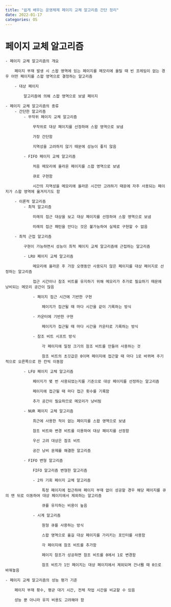 ```yaml
---
title: "쉽게 배우는 운영체제 페이지 교체 알고리즘 간단 정리"
date: 2022-01-17
categories: OS
---
```


# 페이지 교체 알고리즘

    - 페이지 교체 알고리즘의 개요

        페이지 부재 발생 시 스왑 영역에 있는 페이지를 메모리에 올릴 때 빈 프레임이 없는 경우 어떤 페이지를 스왑 영역으로 결정하는 알고리즘

        - 대상 페이지

            알고리즘에 의해 스왑 영역으로 보낼 페이지

    - 페이지 교체 알고리즘의 종류
        - 간단한 알고리즘
            - 무작위 페이지 교체 알고리즘

                무작위로 대상 페이지를 선정하여 스왑 영역으로 보냄

                가장 간단함

                지역성을 고려하지 않기 때문에 성능이 좋지 않음

            - FIFO 페이지 교체 알고리즘

                처음 메모리에 올라온 페이지를 스왑 영역으로 보냄

                큐로 구현함

                시간의 지역성을 메모리에 올라온 시간만 고려하기 때문에 자주 사용되는 페이지가 스왑 영역에 옮겨지기도 함

        - 이론적 알고리즘
            - 최적 알고리즘

                미래의 접근 대상을 보고 대상 페이지를 선정하여 스왑 영역으로 보냄

                미래의 접근 패턴을 안다는 것은 불가능하여 실제로 구현할 수 없음

        - 최적 근접 알고리즘

            구현이 가능하면서 성능이 최적 페이지 교체 알고리즘에 근접하는 알고리즘

            - LRU 페이지 교체 알고리즘

                메모리에 올라온 후 가장 오랫동안 사용되지 않은 페이지를 대상 페이지로 선정하는 알고리즘

                접근 시간이나 참조 비트를 유지하기 위해 메모리가 추가로 필요하기 때문에 낭비되는 메모리 공간이 많음

                - 페이지 접근 시간에 기반한 구현

                    페이지가 접근될 때 마다 시간을 같이 기록하는 방식

                - 카운터에 기반한 구현

                    페이지가 접근될 때 마다 시간을 카운터로 기록하는 방식

                - 참조 비트 시프트 방식

                    각 페이지에 일정 크기의 참조 비트를 만들어 사용하는 것

                    참조 비트의 초깃값은 0이며 페이지에 접근할 때 마다 1로 바뀌며 주기적으로 오른쪽으로 한 칸씩 이동함

            - LFU 페이지 교체 알고리즘

                페이지가 몇 번 사용되었는지를 기준으로 대상 페이지를 선정하는 알고리즘

                페이지에 접근될 때 마다 접근 횟수를 기록함

                추가 공간이 필요하므로 메모리가 낭비됨

            - NUR 페이지 교체 알고리즘

                최근에 사용한 적이 없는 페이지를 스왑 영역으로 보냄

                참조 비트와 변경 비트를 이용하여 대상 페이지를 선정함

                우선 고려 대상은 참조 비트

                공간 낭비 문제를 해결한 알고리즘

            - FIFO 변형 알고리즘

                FIFO 알고리즘 변형한 알고리즘

                - 2차 기회 페이지 교체 알고리즘

                    특정 페이지에 접근하여 페이지 부재 없이 성공할 경우 해당 페이지를 큐의 맨 뒤로 이동하여 대상 페이지에서 제외하는 알고리즘

                    큐를 유지하는 비용이 높음

                - 시계 알고리즘

                    원형 큐를 사용하는 방식

                    스왑 영역으로 옮길 대상 페이지를 가리키는 포인터를 사용함

                    각 페이지에 참조 비트를 추가함

                    페이지 참조가 성공하면 참조 비트를 0에서 1로 변경함

                    참조 비트가 1인 페이지는 대상 페이지에서 제외되며 건너뛸 때 0으로 바꿔놓음

    - 페이지 교체 알고리즘의 성능 평가 기준

        페이지 부재 횟수, 평균 대기 시간, 전체 작업 시간을 비교할 수 있음

        성능 뿐 아니라 유지 비용도 고려해야 함
